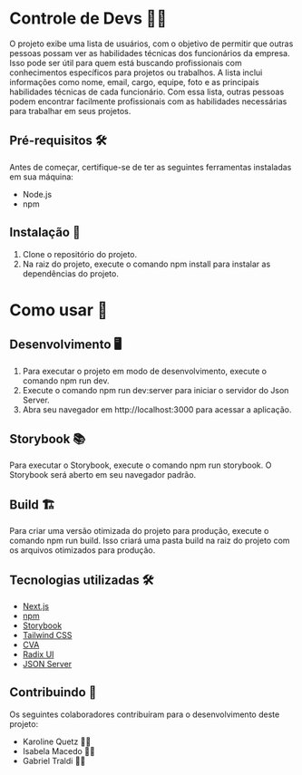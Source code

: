 # Controle de Devs 👨‍💻

O projeto exibe uma lista de usuários, com o objetivo de permitir que outras pessoas possam ver as habilidades técnicas dos funcionários da empresa. Isso pode ser útil para quem está buscando profissionais com conhecimentos específicos para projetos ou trabalhos. A lista inclui informações como nome, email, cargo, equipe, foto e as principais habilidades técnicas de cada funcionário. Com essa lista, outras pessoas podem encontrar facilmente profissionais com as habilidades necessárias para trabalhar em seus projetos.

## Pré-requisitos 🛠️

Antes de começar, certifique-se de ter as seguintes ferramentas instaladas em sua máquina:

- Node.js
- npm

## Instalação 🚀

1. Clone o repositório do projeto.
2. Na raiz do projeto, execute o comando npm install para instalar as dependências do projeto.

# Como usar 🤔

## Desenvolvimento 🖥️

1. Para executar o projeto em modo de desenvolvimento, execute o comando npm run dev.
2. Execute o comando npm run dev:server para iniciar o servidor do Json Server.
3. Abra seu navegador em http://localhost:3000 para acessar a aplicação.

## Storybook 📚

Para executar o Storybook, execute o comando npm run storybook. O Storybook será aberto em seu navegador padrão.

## Build 🏗️

Para criar uma versão otimizada do projeto para produção, execute o comando npm run build. Isso criará uma pasta build na raiz do projeto com os arquivos otimizados para produção.

## Tecnologias utilizadas 🛠️

- [Next.js](https://nextjs.org/)
- [npm](https://www.npmjs.com/)
- [Storybook](https://storybook.js.org/)
- [Tailwind CSS](https://tailwindcss.com/)
- [CVA](https://cva.style/docs/getting-started)
- [Radix UI](https://radix-ui.com/)
- [JSON Server](https://github.com/typicode/json-server)

## Contribuindo 👥

Os seguintes colaboradores contribuíram para o desenvolvimento deste projeto:

- Karoline Quetz 👩‍💻
- Isabela Macedo 👩‍💻
- Gabriel Traldi 👨‍💻

